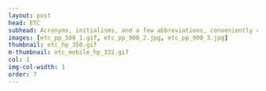 ```yaml
---
layout: post
head: ETC
subhead: Acronyms, initialisms, and a few abbreviations, conveniently color-categorized.
images: [etc_pp_500_1.gif, etc_pp_900_2.jpg, etc_pp_900_3.jpg]
thumbnail: etc_hp_350.gif
m-thumbnail: etc_mobile_hp_332.gif
col: 1
img-col-width: 1
order: 7
---
```

